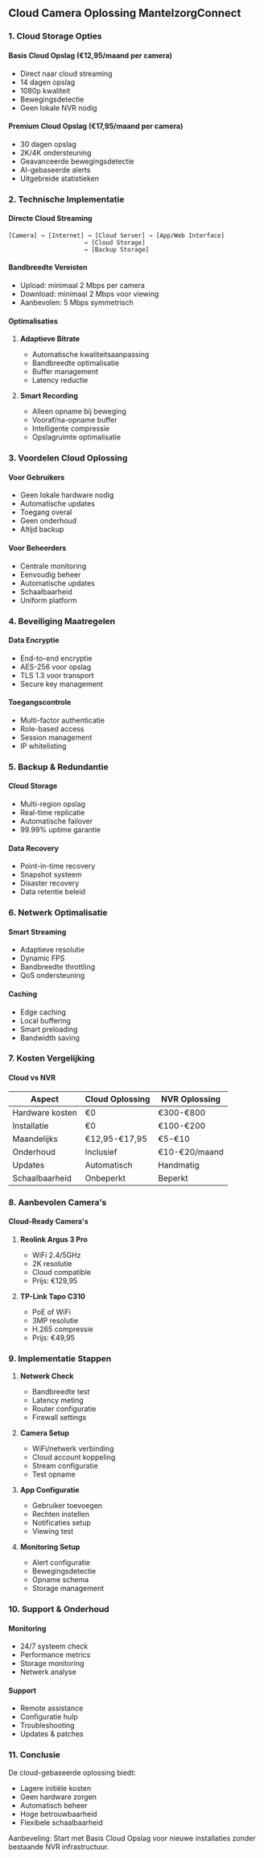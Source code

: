 ## Cloud Camera Oplossing MantelzorgConnect

### 1. Cloud Storage Opties

#### Basis Cloud Opslag (€12,95/maand per camera)
- Direct naar cloud streaming
- 14 dagen opslag
- 1080p kwaliteit
- Bewegingsdetectie
- Geen lokale NVR nodig

#### Premium Cloud Opslag (€17,95/maand per camera)
- 30 dagen opslag
- 2K/4K ondersteuning
- Geavanceerde bewegingsdetectie
- AI-gebaseerde alerts
- Uitgebreide statistieken

### 2. Technische Implementatie

#### Directe Cloud Streaming
```
[Camera] → [Internet] → [Cloud Server] → [App/Web Interface]
                     → [Cloud Storage]
                     → [Backup Storage]
```

#### Bandbreedte Vereisten
- Upload: minimaal 2 Mbps per camera
- Download: minimaal 2 Mbps voor viewing
- Aanbevolen: 5 Mbps symmetrisch

#### Optimalisaties
1. **Adaptieve Bitrate**
   - Automatische kwaliteitsaanpassing
   - Bandbreedte optimalisatie
   - Buffer management
   - Latency reductie

2. **Smart Recording**
   - Alleen opname bij beweging
   - Vooraf/na-opname buffer
   - Intelligente compressie
   - Opslagruimte optimalisatie

### 3. Voordelen Cloud Oplossing

#### Voor Gebruikers
- Geen lokale hardware nodig
- Automatische updates
- Toegang overal
- Geen onderhoud
- Altijd backup

#### Voor Beheerders
- Centrale monitoring
- Eenvoudig beheer
- Automatische updates
- Schaalbaarheid
- Uniform platform

### 4. Beveiliging Maatregelen

#### Data Encryptie
- End-to-end encryptie
- AES-256 voor opslag
- TLS 1.3 voor transport
- Secure key management

#### Toegangscontrole
- Multi-factor authenticatie
- Role-based access
- Session management
- IP whitelisting

### 5. Backup & Redundantie

#### Cloud Storage
- Multi-region opslag
- Real-time replicatie
- Automatische failover
- 99.99% uptime garantie

#### Data Recovery
- Point-in-time recovery
- Snapshot systeem
- Disaster recovery
- Data retentie beleid

### 6. Netwerk Optimalisatie

#### Smart Streaming
- Adaptieve resolutie
- Dynamic FPS
- Bandbreedte throttling
- QoS ondersteuning

#### Caching
- Edge caching
- Local buffering
- Smart preloading
- Bandwidth saving

### 7. Kosten Vergelijking

#### Cloud vs NVR

| Aspect          | Cloud Oplossing | NVR Oplossing |
|-----------------|-----------------|---------------|
| Hardware kosten | €0             | €300-€800     |
| Installatie     | €0             | €100-€200     |
| Maandelijks    | €12,95-€17,95  | €5-€10        |
| Onderhoud      | Inclusief      | €10-€20/maand |
| Updates        | Automatisch    | Handmatig     |
| Schaalbaarheid | Onbeperkt      | Beperkt       |

### 8. Aanbevolen Camera's

#### Cloud-Ready Camera's
1. **Reolink Argus 3 Pro**
   - WiFi 2.4/5GHz
   - 2K resolutie
   - Cloud compatible
   - Prijs: €129,95

2. **TP-Link Tapo C310**
   - PoE of WiFi
   - 3MP resolutie
   - H.265 compressie
   - Prijs: €49,95

### 9. Implementatie Stappen

1. **Netwerk Check**
   - Bandbreedte test
   - Latency meting
   - Router configuratie
   - Firewall settings

2. **Camera Setup**
   - WiFi/netwerk verbinding
   - Cloud account koppeling
   - Stream configuratie
   - Test opname

3. **App Configuratie**
   - Gebruiker toevoegen
   - Rechten instellen
   - Notificaties setup
   - Viewing test

4. **Monitoring Setup**
   - Alert configuratie
   - Bewegingsdetectie
   - Opname schema
   - Storage management

### 10. Support & Onderhoud

#### Monitoring
- 24/7 systeem check
- Performance metrics
- Storage monitoring
- Netwerk analyse

#### Support
- Remote assistance
- Configuratie hulp
- Troubleshooting
- Updates & patches

### 11. Conclusie

De cloud-gebaseerde oplossing biedt:
- Lagere initiële kosten
- Geen hardware zorgen
- Automatisch beheer
- Hoge betrouwbaarheid
- Flexibele schaalbaarheid

Aanbeveling: Start met Basis Cloud Opslag voor nieuwe installaties zonder bestaande NVR infrastructuur.</content>